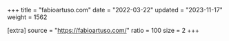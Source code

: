 +++
title = "fabioartuso.com"
date = "2022-03-22"
updated = "2023-11-17"
weight = 1562

[extra]
source = "https://fabioartuso.com/"
ratio = 100
size = 2
+++
